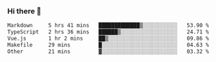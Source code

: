 ### Hi there 👋

<!--
**WShiBin/WShiBin** is a ✨ _special_ ✨ repository because its `README.md` (this file) appears on your GitHub profile.

Here are some ideas to get you started:

- 🔭 I’m currently working on ...
- 🌱 I’m currently learning ...
- 👯 I’m looking to collaborate on ...
- 🤔 I’m looking for help with ...
- 💬 Ask me about ...
- 📫 How to reach me: ...
- 😄 Pronouns: ...
- ⚡ Fun fact: ...
-->

<!--START_SECTION:waka-->

```txt
Markdown     5 hrs 41 mins   █████████████▒░░░░░░░░░░░   53.90 %
TypeScript   2 hrs 36 mins   ██████▒░░░░░░░░░░░░░░░░░░   24.71 %
Vue.js       1 hr 2 mins     ██▒░░░░░░░░░░░░░░░░░░░░░░   09.86 %
Makefile     29 mins         █░░░░░░░░░░░░░░░░░░░░░░░░   04.63 %
Other        21 mins         ▓░░░░░░░░░░░░░░░░░░░░░░░░   03.32 %
```

<!--END_SECTION:waka-->
